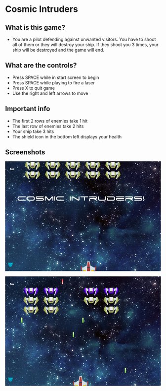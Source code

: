# Cosmic Intruders



## What is this game?
* You are a pilot defending against
unwanted visitors. You have to shoot
all of them or they will destroy your ship.
If they shoot you 3 times, your ship will
be destroyed and the game will end.

## What are the controls?
* Press SPACE while in start screen to begin
* Press SPACE while playing to fire a laser
* Press X to quit game
* Use the right and left arrows to move

## Important info
* The first 2 rows of enemies take 1 hit
* The last row of enemies take 2 hits
* Your ship take 3 hits
* The shield icon in the bottom left displays your health

## Screenshots
![alt text](https://github.com/npgallagher/cosmic-intruders-project/blob/master/screenshots/SplashScreen.PNG "Start Screen")

![alt text](https://github.com/npgallagher/cosmic-intruders-project/blob/master/screenshots/Gameplay.PNG "Gameplay")
